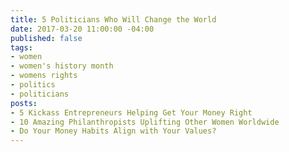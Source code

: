 ```yaml
---
title: 5 Politicians Who Will Change the World
date: 2017-03-20 11:00:00 -04:00
published: false
tags:
- women
- women's history month
- womens rights
- politics
- politicians
posts:
- 5 Kickass Entrepreneurs Helping Get Your Money Right
- 10 Amazing Philanthropists Uplifting Other Women Worldwide
- Do Your Money Habits Align with Your Values?
---
```


